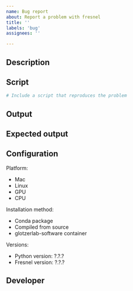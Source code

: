 ```yaml
---
name: Bug report
about: Report a problem with fresnel
title: ''
labels: 'bug'
assignees: ''

---
```


## Description

<!-- Describe the problem. -->

## Script

```python
# Include a script that reproduces the problem

```

## Output

<!-- Attach the output image or paste the error message. -->

## Expected output

<!-- What output did you expect? -->

## Configuration

<!-- What is your system configuration? -->

<!-- Remove items that do not apply. -->

Platform:
- Mac
- Linux
- GPU
- CPU

Installation method:
- Conda package
- Compiled from source
- glotzerlab-software container

<!-- What software versions do you have-->

Versions:
- Python version: ?.?.?
- Fresnel version: ?.?.?

## Developer

<!-- Are you able to fix this bug for the benefit of the fresnel user community? -->
